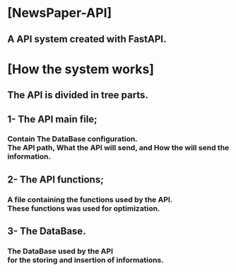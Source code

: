 # [NewsPaper-API]
## A API system created with FastAPI.
# [How the system works]
## The API is divided in tree parts.
## 1- The API main file;
### Contain The DataBase configuration.<br>The API path, What the API will send, and How the will send the information.
## 2- The API functions;
### A file containing the functions used by the API.<br>These functions was used for optimization.
## 3- The DataBase.
### The DataBase used by the API<br>for the storing and insertion of informations.

